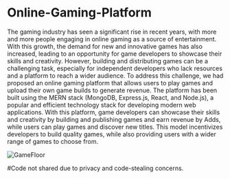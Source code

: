 # Online-Gaming-Platform

The gaming industry has seen a significant rise in recent years, with more and more people engaging in online gaming as a source of entertainment. With this growth, the demand for new and innovative games has also increased, leading to an opportunity for game developers to showcase their skills and creativity. However, building and distributing games can be a challenging task, especially for independent developers who lack resources and a platform to reach a wider audience.
To address this challenge, we had proposed an online gaming platform that allows users to play games and upload their own game builds to generate revenue. The platform has been built using the MERN stack (MongoDB, Express.js, React, and Node.js), a popular and efficient technology stack for developing modern web applications. With this platform, game developers can showcase their skills and creativity by building and publishing games and earn revenue by Adds, while users can play games and discover new titles. This model incentivizes developers to build quality games, while also providing users with a wider range of games to choose from.




![GameFloor](https://github.com/Umer-Raja/Online-Gaming-Platform/assets/158158305/63fc3651-894b-40af-8329-eed2da007fdd)

#Code not shared due to privacy and code-stealing concerns.
